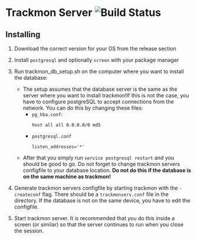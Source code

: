 # Trackmon Server ![Build Status][build]

## Installing
1. Download the correct version for your OS from the release section
2. Install `postgresql` and optionally `screen` with your package manager
3. Run trackmon_db_setup.sh on the computer where you want to install the database:  
    * The setup assumes that the database server is the same as the server where you want to install trackmon!If this is not the case, you have to configure postgreSQL to accept connections from the network. You can do this by changing these files:  
      * `pg_hba.conf`:  
          ```
          host all all 0.0.0.0/0 md5
          ```  
      * `postgresql.conf`  
          ```
          listen_addresses='*'
          ```  
    * After that you simply run `service postgresql restart` and you should be good to go. Do not forget to change trackmon servers configfile to your database location. **Do not do this if the database is on the same machine as trackmon!**  

4. Generate trackmon servers configfile by starting trackmon with the `-createconf` flag. There should be a `trackmonserv.conf` file in the directory. If the database is not on the same device, you have to edit the configfile.
5. Start trackmon server. It is recommended that you do this inside a screen (or similar) so that the server continues to run when you close the session.

[build]: https://api.travis-ci.org/trackmon/trackmon-server.svg?branch=master
